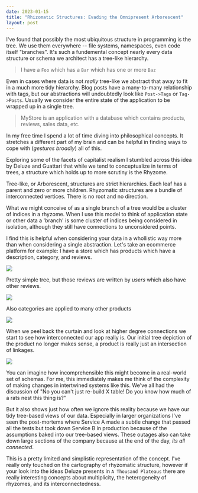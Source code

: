 ```yaml
---
date: 2023-01-15
title: "Rhizomatic Structures: Evading the Omnipresent Arborescent"
layout: post
---
```


I've found that possibly the most ubiquitous structure in programming is the tree. We use them everywhere -- file systems, namespaces, even code itself "branches". It's such a fundemental concept nearly every data structure or schema we architect has a tree-like hierarchy.

> I have a `Foo` which has a `Bar` which has one or more `Baz`

Even in cases where data is not _really_ tree-like we abstract that away to fit in a much more tidy hierarchy. Blog posts have a many-to-many relationship with tags, but our abstractions will undoubtedly look like `Post->Tags` or `Tag->Posts`. Usually we consider the entire state of the application to be wrapped up in a single tree.

> MyStore is an application with a database which contains products, reviews, sales data, etc.

In my free time I spend a lot of time diving into philosophical concepts. It stretches a different part of my brain and can be helpful in finding ways to cope with (*gestures broadly*) all of this.

Exploring some of the facets of capitalist realism I stumbled across this idea by Deluze and Guattari that while we tend to conceptualize in terms of trees, a structure which holds up to more scrutiny is the Rhyzome.

Tree-like, or Arborescent, structures are strict hierarchies. Each leaf has a parent and zero or more children. Rhyzomatic structures are a bundle of interconnected vertices. There is no root and no direction. 

What we might conceive of as a single branch of a tree would be a cluster of indices in a rhyzome. When I use this model to think of application state or other data a 'branch' is some cluster of indices being considered in isolation, although they still have connections to unconsidered points.

I find this is helpful when considering your data in a whollistic way more than when considering a single abstraction. Let's take an ecommerce platform for example: I have a store which has products which have a description, category, and reviews.

![](/rhizome_1.svg)

Pretty simple tree, but those reviews are written by _users_ which also have other reviews.

![](/rhizome_2.svg)

Also categories are applied to many other products

![](/rhizome_3.svg)

When we peel back the curtain and look at higher degree connections we start to see how interconnected our app really is. Our initial tree depiction of the product no longer makes sense, a product is really just an intersection of linkages.

![](/rhizome_4.svg)

You can imagine how incomprehensible this might become in a real-world set of schemas. For me, this immediately makes me think of the complexity of making changes in intertwined systems like this. We've all had the discussion of "No you can't just re-build X table! Do you know how much of a rats nest this thing is?" 

But it also shows just how often we ignore this reality because we have our tidy tree-based views of our data. Especially in larger organizations I've seen the post-mortems where Service A made a subtle change that passed all the tests but took down Service B in production because of the assumptions baked into our tree-based views. These outages also can take down large sections of the company because at the end of the day, _its all connected_.

This is a pretty limited and simplistic representation of the concept. I've really only touched on the cartography of rhyzomatic structure, however if your look into the ideas Deluze presents in `A Thousand Plateaus` there are really interesting concepts about multiplicity, the heterogeneity of rhyzomes, and its interconnectedness.


